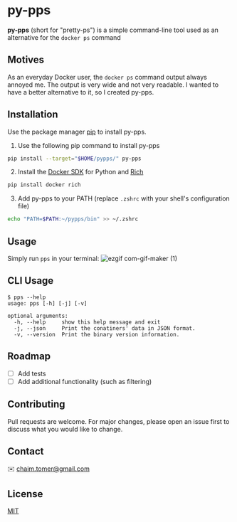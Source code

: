 # py-pps

**py-pps** (short for "pretty-ps") is a simple command-line tool used as an alternative for the `docker ps` command

## Motives
As an everyday Docker user, the `docker ps` command output always annoyed me. 
The output is very wide and not very readable.
I wanted to have a better alternative to it, so I created py-pps.

## Installation
Use the package manager [pip](https://pip.pypa.io/en/stable/) to install py-pps.

1. Use the following pip command to install py-pps
```bash
pip install --target="$HOME/pypps/" py-pps
```

2. Install the [Docker SDK](https://docker-py.readthedocs.io/en/stable/) for Python and [Rich](https://rich.readthedocs.io/)
```bash
pip install docker rich
```

3. Add py-pps to your PATH (replace `.zshrc` with your shell's configuration file)
```bash
echo "PATH=$PATH:~/pypps/bin" >> ~/.zshrc
```

## Usage

Simply run `pps` in your terminal:
![ezgif com-gif-maker (1)](https://user-images.githubusercontent.com/10364402/170822616-85a3b392-8b12-4670-9a49-70d384416f89.gif)

## CLI Usage
```
$ pps --help
usage: pps [-h] [-j] [-v]

optional arguments:
  -h, --help     show this help message and exit
  -j, --json     Print the conatiners' data in JSON format.
  -v, --version  Print the binary version information.
```

## Roadmap
- [ ] Add tests
- [ ] Add additional functionality (such as filtering)

## Contributing
Pull requests are welcome. For major changes, please open an issue first to discuss what you would like to change.

## Contact
✉️ [chaim.tomer@gmail.com](mailto:lunde@adobe.com?subject=[GitHub]%20Source%20Han%20Sans)



## License
[MIT](https://choosealicense.com/licenses/mit/)

